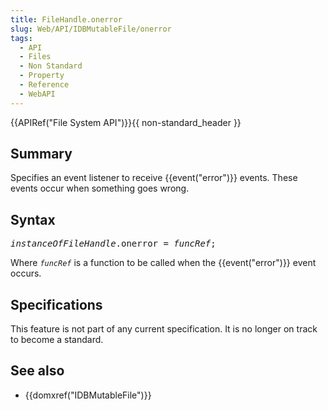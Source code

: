 ```yaml
---
title: FileHandle.onerror
slug: Web/API/IDBMutableFile/onerror
tags:
  - API
  - Files
  - Non Standard
  - Property
  - Reference
  - WebAPI
---
```

<p>{{APIRef("File System API")}}{{ non-standard_header }}</p>

<h2 id="Summary">Summary</h2>

<p>Specifies an event listener to receive {{event("error")}} events. These events occur when something goes wrong.</p>

<h2 id="Syntax">Syntax</h2>

<pre class="eval"><em>instanceOfFileHandle</em>.onerror = <em>funcRef</em>;
</pre>

<p>Where <code><em>funcRef</em></code> is a function to be called when the {{event("error")}} event occurs.</p>

<h2 id="Specifications">Specifications</h2>

<p>This feature is not part of any current specification. It is no longer on track to become a standard.</p>

<h2 id="See_also">See also</h2>

<ul>
 <li>{{domxref("IDBMutableFile")}}</li>
</ul>
